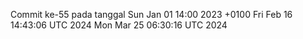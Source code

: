 Commit ke-55 pada tanggal Sun Jan 01 14:00 2023 +0100
Fri Feb 16 14:43:06 UTC 2024
Mon Mar 25 06:30:16 UTC 2024

